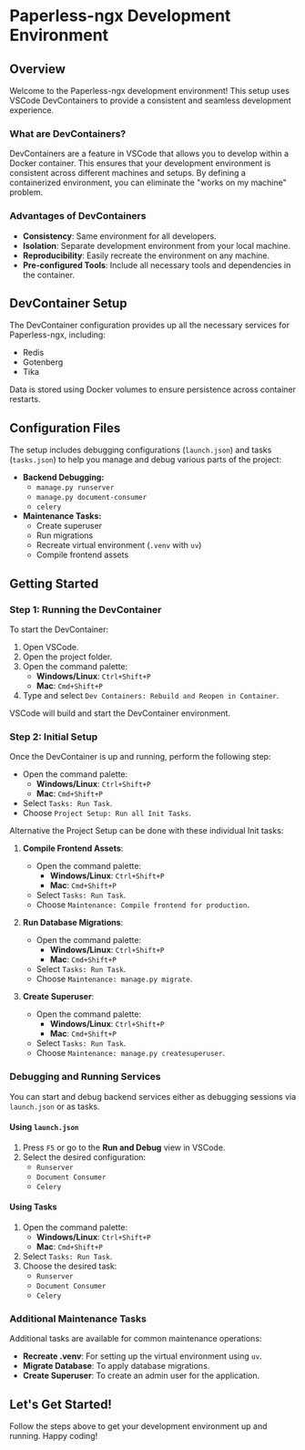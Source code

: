 # Paperless-ngx Development Environment

## Overview

Welcome to the Paperless-ngx development environment! This setup uses VSCode DevContainers to provide a consistent and seamless development experience.

### What are DevContainers?

DevContainers are a feature in VSCode that allows you to develop within a Docker container. This ensures that your development environment is consistent across different machines and setups. By defining a containerized environment, you can eliminate the "works on my machine" problem.

### Advantages of DevContainers

- **Consistency**: Same environment for all developers.
- **Isolation**: Separate development environment from your local machine.
- **Reproducibility**: Easily recreate the environment on any machine.
- **Pre-configured Tools**: Include all necessary tools and dependencies in the container.

## DevContainer Setup

The DevContainer configuration provides up all the necessary services for Paperless-ngx, including:

- Redis
- Gotenberg
- Tika

Data is stored using Docker volumes to ensure persistence across container restarts.

## Configuration Files

The setup includes debugging configurations (`launch.json`) and tasks (`tasks.json`) to help you manage and debug various parts of the project:

- **Backend Debugging:**
  - `manage.py runserver`
  - `manage.py document-consumer`
  - `celery`
- **Maintenance Tasks:**
  - Create superuser
  - Run migrations
  - Recreate virtual environment (`.venv` with `uv`)
  - Compile frontend assets

## Getting Started

### Step 1: Running the DevContainer

To start the DevContainer:

1. Open VSCode.
2. Open the project folder.
3. Open the command palette:
   - **Windows/Linux**: `Ctrl+Shift+P`
   - **Mac**: `Cmd+Shift+P`
4. Type and select `Dev Containers: Rebuild and Reopen in Container`.

VSCode will build and start the DevContainer environment.

### Step 2: Initial Setup

Once the DevContainer is up and running, perform the following step:

- Open the command palette:
  - **Windows/Linux**: `Ctrl+Shift+P`
  - **Mac**: `Cmd+Shift+P`
- Select `Tasks: Run Task`.
- Choose `Project Setup: Run all Init Tasks`.

Alternative the Project Setup can be done with these individual Init tasks:

1. **Compile Frontend Assets**:

   - Open the command palette:
     - **Windows/Linux**: `Ctrl+Shift+P`
     - **Mac**: `Cmd+Shift+P`
   - Select `Tasks: Run Task`.
   - Choose `Maintenance: Compile frontend for production`.

2. **Run Database Migrations**:

   - Open the command palette:
     - **Windows/Linux**: `Ctrl+Shift+P`
     - **Mac**: `Cmd+Shift+P`
   - Select `Tasks: Run Task`.
   - Choose `Maintenance: manage.py migrate`.

3. **Create Superuser**:
   - Open the command palette:
     - **Windows/Linux**: `Ctrl+Shift+P`
     - **Mac**: `Cmd+Shift+P`
   - Select `Tasks: Run Task`.
   - Choose `Maintenance: manage.py createsuperuser`.

### Debugging and Running Services

You can start and debug backend services either as debugging sessions via `launch.json` or as tasks.

#### Using `launch.json`

1. Press `F5` or go to the **Run and Debug** view in VSCode.
2. Select the desired configuration:
   - `Runserver`
   - `Document Consumer`
   - `Celery`

#### Using Tasks

1. Open the command palette:
   - **Windows/Linux**: `Ctrl+Shift+P`
   - **Mac**: `Cmd+Shift+P`
2. Select `Tasks: Run Task`.
3. Choose the desired task:
   - `Runserver`
   - `Document Consumer`
   - `Celery`

### Additional Maintenance Tasks

Additional tasks are available for common maintenance operations:

- **Recreate .venv**: For setting up the virtual environment using `uv`.
- **Migrate Database**: To apply database migrations.
- **Create Superuser**: To create an admin user for the application.

## Let's Get Started!

Follow the steps above to get your development environment up and running. Happy coding!

